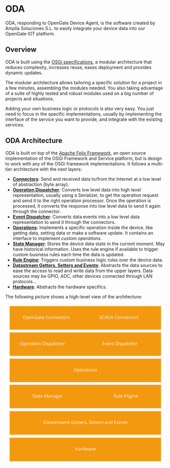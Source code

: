 # ODA

ODA, responding to OpenGate Device Agent, is the software created by Amplía Soluciones S.L. to easily integrate your device data into our OpenGate IOT platform.

## Overview

ODA is built using the [OSGi specifications](https://www.osgi.org/developer/what-is-osgi/), a modular architecture that reduces complexity, increases reuse, eases deployment and provides dynamic updates.

The modular architecture allows tailoring a specific solution for a project in a few minutes, assembling the modules needed. You also taking advantage of a suite of highly tested and robust modules used on a big number of projects and situations. 

Adding your own business logic or protocols is also very easy. You just need to focus in the specific implementations, usually by implementing the interface of the service you want to provide, and integrate with the existing services.

## ODA Architecture

ODA is built on top of the [Apache Felix Framework](https://felix.apache.org/), an open source implementation of the OSGi Framework and Service platform, but is design to work with any of the OSGi framework implementations. It follows a multi-tier architecture with the next layers:

* [__Connectors__](connectors.md): Send and received data to/from the Internet at a low level of abstraction (byte array).
* [__Operation Dispatcher__](operationDispatcher.md): Converts low level data into high level representation, usually using a Serializer, to get the operation request and send it to the right operation processor. Once the operation is processed, it converts the response into low level data to send it again through the connector.
* [__Event Dispatcher__](eventDispatcher.md): Converts data events into a low level data representation to send it through the connectors.
* [__Operations__](operations.md): Implements a specific operation inside the device, like getting data, setting data or make a software update. It contains an interface to implement _custom operations_.
* [__State Manager__](stateManager.md): Stores the device data state in the current moment. May have historical information. Uses the rule engine if available to trigger custom business rules each time the data is updated.
* [__Rule Engine__](ruleEngine.md): Triggers custom business logic rules over the device data.
* [__Datastream Getters, Setters and Events__](datastreams.md): Abstracts the data sources to ease the access to read and write data from the upper layers. Data sources may be GPIO, ADC, other devices connected through LAN protocols...
* [__Hardware__](hardware.md): Abstracts the hardware specifics.

The following picture shows a high-level view of the architecture:

![ODA high-level architecture](images/ODA_overview.png "ODA Architecture Overview")

  



 
